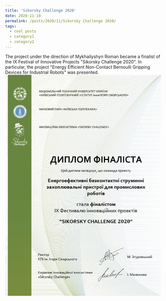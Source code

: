 ```yaml
---
title: 'Sikorsky Challenge 2020'
date: 2020-11-10
permalink: /posts/2020/11/Sikorsky Challenge 2020/
tags:
  - cool posts
  - category1
  - category2
---
```

The project under the direction of Mykhailyshyn Roman became a finalist of the IX Festival of Innovative Projects "Sikorsky Challenge 2020". In particular, the project "Energy Efficient Non-Contact Bernoulli Gripping Devices for Industrial Robots" was presented.
<br/><img src='/images/Sik.jpg'>